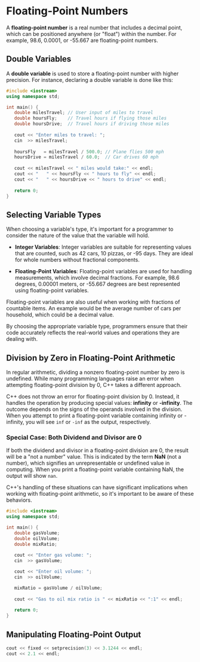 # Floating-Point Numbers

A **floating-point number** is a real number that includes a decimal point, which can be positioned anywhere (or "float") within the number. For example, 98.6, 0.0001, or -55.667 are floating-point numbers. 

## Double Variables

A **double variable** is used to store a floating-point number with higher precision. For instance, declaring a double variable is done like this:

```c++
#include <iostream>
using namespace std;

int main() {
   double milesTravel; // User input of miles to travel
   double hoursFly;    // Travel hours if flying those miles
   double hoursDrive;  // Travel hours if driving those miles
   
   cout << "Enter miles to travel: ";
   cin  >> milesTravel;
   
   hoursFly   = milesTravel / 500.0; // Plane flies 500 mph
   hoursDrive = milesTravel / 60.0;  // Car drives 60 mph
   
   cout << milesTravel << " miles would take:" << endl;
   cout << "   " << hoursFly << " hours to fly" << endl;
   cout << "   " << hoursDrive << " hours to drive" << endl;
   
   return 0;
}
```

## Selecting Variable Types

When choosing a variable's type, it's important for a programmer to consider the nature of the value that the variable will hold.

- **Integer Variables**: Integer variables are suitable for representing values that are counted, such as 42 cars, 10 pizzas, or -95 days. They are ideal for whole numbers without fractional components.

- **Floating-Point Variables**: Floating-point variables are used for handling measurements, which involve decimal fractions. For example, 98.6 degrees, 0.00001 meters, or -55.667 degrees are best represented using floating-point variables.

Floating-point variables are also useful when working with fractions of countable items. An example would be the average number of cars per household, which could be a decimal value.

By choosing the appropriate variable type, programmers ensure that their code accurately reflects the real-world values and operations they are dealing with.

## Division by Zero in Floating-Point Arithmetic

In regular arithmetic, dividing a nonzero floating-point number by zero is undefined. While many programming languages raise an error when attempting floating-point division by 0, C++ takes a different approach.

C++ does not throw an error for floating-point division by 0. Instead, it handles the operation by producing special values: **infinity** or **-infinity**. The outcome depends on the signs of the operands involved in the division. When you attempt to print a floating-point variable containing infinity or -infinity, you will see `inf` or `-inf` as the output, respectively.

### Special Case: Both Dividend and Divisor are 0

If both the dividend and divisor in a floating-point division are 0, the result will be a "not a number" value. This is indicated by the term **NaN** (not a number), which signifies an unrepresentable or undefined value in computing. When you print a floating-point variable containing NaN, the output will show `nan`.

C++'s handling of these situations can have significant implications when working with floating-point arithmetic, so it's important to be aware of these behaviors.

```c++
#include <iostream>
using namespace std;

int main() {
   double gasVolume;
   double oilVolume;
   double mixRatio;
   
   cout << "Enter gas volume: ";
   cin  >> gasVolume;

   cout << "Enter oil volume: ";
   cin  >> oilVolume;

   mixRatio = gasVolume / oilVolume;
   
   cout << "Gas to oil mix ratio is " << mixRatio << ":1" << endl;
   
   return 0;
}
```

## Manipulating Floating-Point Output

```c++
cout << fixed << setprecision(3) << 3.1244 << endl;
cout << 2.1 << endl;
```







